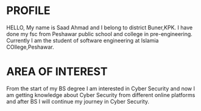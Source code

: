 # PROFILE
HELLO,
My name is Saad Ahmad and I belong to district Buner,KPK.
I have done my fsc from Peshawar public school and college in pre-engineering.
Currently I am the student of software engineering at Islamia COllege,Peshawar.
# AREA OF INTEREST
From the start of my BS degree I am interested in Cyber Security and now I am getting knowledge about Cyber Security from different online platforms and after BS I will continue my journey in Cyber Security.

